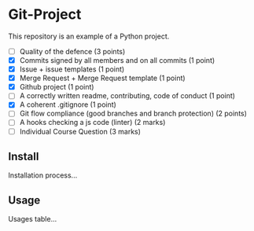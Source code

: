 # Git-Project

This repository is an example of a Python project.

- [ ] Quality of the defence (3 points)
- [X] Commits signed by all members and on all commits (1 point)
- [X] Issue + issue templates (1 point)
- [X] Merge Request + Merge Request template (1 point)
- [x] Github project (1 point)
- [ ] A correctly written readme, contributing, code of conduct (1 point)
- [X] A coherent .gitignore (1 point)
- [ ] Git flow compliance (good branches and branch protection) (2 points)
- [ ] A hooks checking a js code (linter) (2 marks)
- [ ] Individual Course Question (3 marks)

## Install
Installation process...

## Usage
Usages table...
